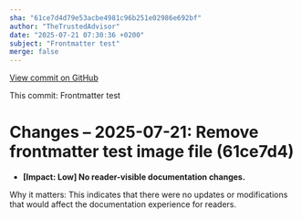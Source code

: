 ```yaml
---
sha: "61ce7d4d79e53acbe4981c96b251e02986e692bf"
author: "TheTrustedAdvisor"
date: "2025-07-21 07:30:36 +0200"
subject: "Frontmatter test"
merge: false
---
```


[View commit on GitHub](https://github.com/TheTrustedAdvisor/FabricAdoptionFramework/commit/61ce7d4d79e53acbe4981c96b251e02986e692bf)

This commit: Frontmatter test

# Changes – 2025-07-21: Remove frontmatter test image file (61ce7d4)

- **[Impact: Low] No reader-visible documentation changes.**

Why it matters: This indicates that there were no updates or modifications that would affect the documentation experience for readers.
